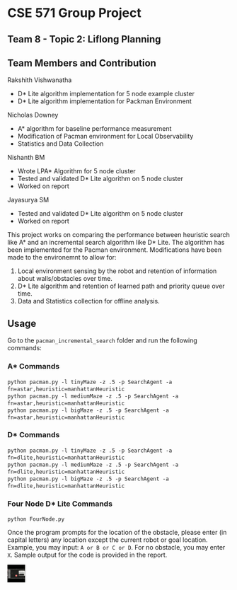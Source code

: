# CSE 571 Group Project
## Team 8 - Topic 2: Liflong Planning

Team Members and Contribution
---
Rakshith Vishwanatha
* D\* Lite algorithm implementation for 5 node example cluster
* D\* Lite algorithm implementation for Packman Environment

Nicholas Downey
* A\* algorithm for baseline performance measurement
* Modification of Pacman environment for Local Observability
* Statistics and Data Collection

Nishanth BM
* Wrote LPA\* Algorithm for 5 node cluster
* Tested and validated D\* Lite algorithm on 5 node cluster
* Worked on report

Jayasurya SM
* Tested and validated D\* Lite algorithm on 5 node cluster
* Worked on report

This project works on comparing the performance between heuristic search like A\* and an incremental search algorithm like D\* Lite.  The algorithm has been implemented for the Pacman environment. Modifications have been made to the environemnt to allow for:

1. Local environment sensing by the robot and retention of information about walls/obstacles over time.
2. D\* Lite algorithm and retention of learned path and priority queue over time.
3. Data and Statistics collection for offline analysis.


## Usage

Go to the ```pacman_incremental_search``` folder and run the following commands:

### A\* Commands
```
python pacman.py -l tinyMaze -z .5 -p SearchAgent -a fn=astar,heuristic=manhattanHeuristic
python pacman.py -l mediumMaze -z .5 -p SearchAgent -a fn=astar,heuristic=manhattanHeuristic
python pacman.py -l bigMaze -z .5 -p SearchAgent -a fn=astar,heuristic=manhattanHeuristic
```

### D\* Commands
```
python pacman.py -l tinyMaze -z .5 -p SearchAgent -a fn=dlite,heuristic=manhattanHeuristic
python pacman.py -l mediumMaze -z .5 -p SearchAgent -a fn=dlite,heuristic=manhattanHeuristic
python pacman.py -l bigMaze -z .5 -p SearchAgent -a fn=dlite,heuristic=manhattanHeuristic
```


### Four Node D* Lite Commands
```
python FourNode.py
```
Once the program prompts for the location of the obstacle, please enter (in capital letters) any location except the current robot or goal location. Example, you may input: ```A or B or C or D```. For no obstacle, you may enter ```X```. Sample output for the code is provided in the report.



<img src="./gifs/1__Generating training data.gif" height="40" width="40" />
